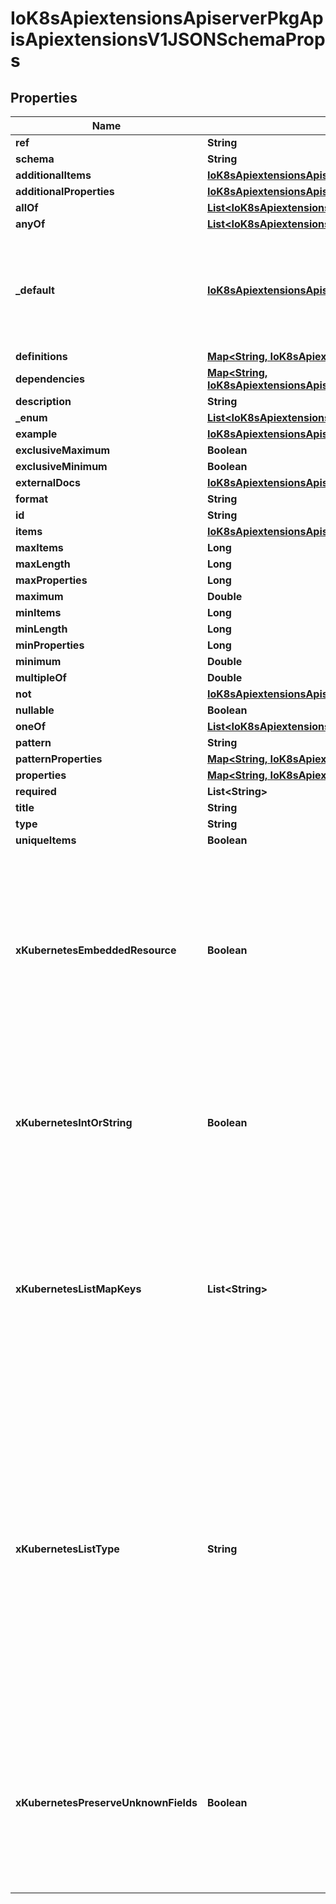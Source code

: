 
# IoK8sApiextensionsApiserverPkgApisApiextensionsV1JSONSchemaProps

## Properties
Name | Type | Description | Notes
------------ | ------------- | ------------- | -------------
**ref** | **String** |  |  [optional]
**schema** | **String** |  |  [optional]
**additionalItems** | [**IoK8sApiextensionsApiserverPkgApisApiextensionsV1JSONSchemaPropsOrBool**](IoK8sApiextensionsApiserverPkgApisApiextensionsV1JSONSchemaPropsOrBool.md) |  |  [optional]
**additionalProperties** | [**IoK8sApiextensionsApiserverPkgApisApiextensionsV1JSONSchemaPropsOrBool**](IoK8sApiextensionsApiserverPkgApisApiextensionsV1JSONSchemaPropsOrBool.md) |  |  [optional]
**allOf** | [**List&lt;IoK8sApiextensionsApiserverPkgApisApiextensionsV1JSONSchemaProps&gt;**](IoK8sApiextensionsApiserverPkgApisApiextensionsV1JSONSchemaProps.md) |  |  [optional]
**anyOf** | [**List&lt;IoK8sApiextensionsApiserverPkgApisApiextensionsV1JSONSchemaProps&gt;**](IoK8sApiextensionsApiserverPkgApisApiextensionsV1JSONSchemaProps.md) |  |  [optional]
**_default** | [**IoK8sApiextensionsApiserverPkgApisApiextensionsV1JSON**](IoK8sApiextensionsApiserverPkgApisApiextensionsV1JSON.md) | default is a default value for undefined object fields. Defaulting is a beta feature under the CustomResourceDefaulting feature gate. Defaulting requires spec.preserveUnknownFields to be false. |  [optional]
**definitions** | [**Map&lt;String, IoK8sApiextensionsApiserverPkgApisApiextensionsV1JSONSchemaProps&gt;**](IoK8sApiextensionsApiserverPkgApisApiextensionsV1JSONSchemaProps.md) |  |  [optional]
**dependencies** | [**Map&lt;String, IoK8sApiextensionsApiserverPkgApisApiextensionsV1JSONSchemaPropsOrStringArray&gt;**](IoK8sApiextensionsApiserverPkgApisApiextensionsV1JSONSchemaPropsOrStringArray.md) |  |  [optional]
**description** | **String** |  |  [optional]
**_enum** | [**List&lt;IoK8sApiextensionsApiserverPkgApisApiextensionsV1JSON&gt;**](IoK8sApiextensionsApiserverPkgApisApiextensionsV1JSON.md) |  |  [optional]
**example** | [**IoK8sApiextensionsApiserverPkgApisApiextensionsV1JSON**](IoK8sApiextensionsApiserverPkgApisApiextensionsV1JSON.md) |  |  [optional]
**exclusiveMaximum** | **Boolean** |  |  [optional]
**exclusiveMinimum** | **Boolean** |  |  [optional]
**externalDocs** | [**IoK8sApiextensionsApiserverPkgApisApiextensionsV1ExternalDocumentation**](IoK8sApiextensionsApiserverPkgApisApiextensionsV1ExternalDocumentation.md) |  |  [optional]
**format** | **String** |  |  [optional]
**id** | **String** |  |  [optional]
**items** | [**IoK8sApiextensionsApiserverPkgApisApiextensionsV1JSONSchemaPropsOrArray**](IoK8sApiextensionsApiserverPkgApisApiextensionsV1JSONSchemaPropsOrArray.md) |  |  [optional]
**maxItems** | **Long** |  |  [optional]
**maxLength** | **Long** |  |  [optional]
**maxProperties** | **Long** |  |  [optional]
**maximum** | **Double** |  |  [optional]
**minItems** | **Long** |  |  [optional]
**minLength** | **Long** |  |  [optional]
**minProperties** | **Long** |  |  [optional]
**minimum** | **Double** |  |  [optional]
**multipleOf** | **Double** |  |  [optional]
**not** | [**IoK8sApiextensionsApiserverPkgApisApiextensionsV1JSONSchemaProps**](IoK8sApiextensionsApiserverPkgApisApiextensionsV1JSONSchemaProps.md) |  |  [optional]
**nullable** | **Boolean** |  |  [optional]
**oneOf** | [**List&lt;IoK8sApiextensionsApiserverPkgApisApiextensionsV1JSONSchemaProps&gt;**](IoK8sApiextensionsApiserverPkgApisApiextensionsV1JSONSchemaProps.md) |  |  [optional]
**pattern** | **String** |  |  [optional]
**patternProperties** | [**Map&lt;String, IoK8sApiextensionsApiserverPkgApisApiextensionsV1JSONSchemaProps&gt;**](IoK8sApiextensionsApiserverPkgApisApiextensionsV1JSONSchemaProps.md) |  |  [optional]
**properties** | [**Map&lt;String, IoK8sApiextensionsApiserverPkgApisApiextensionsV1JSONSchemaProps&gt;**](IoK8sApiextensionsApiserverPkgApisApiextensionsV1JSONSchemaProps.md) |  |  [optional]
**required** | **List&lt;String&gt;** |  |  [optional]
**title** | **String** |  |  [optional]
**type** | **String** |  |  [optional]
**uniqueItems** | **Boolean** |  |  [optional]
**xKubernetesEmbeddedResource** | **Boolean** | x-kubernetes-embedded-resource defines that the value is an embedded Kubernetes runtime.Object, with TypeMeta and ObjectMeta. The type must be object. It is allowed to further restrict the embedded object. kind, apiVersion and metadata are validated automatically. x-kubernetes-preserve-unknown-fields is allowed to be true, but does not have to be if the object is fully specified (up to kind, apiVersion, metadata). |  [optional]
**xKubernetesIntOrString** | **Boolean** | x-kubernetes-int-or-string specifies that this value is either an integer or a string. If this is true, an empty type is allowed and type as child of anyOf is permitted if following one of the following patterns:  1) anyOf:    - type: integer    - type: string 2) allOf:    - anyOf:      - type: integer      - type: string    - ... zero or more |  [optional]
**xKubernetesListMapKeys** | **List&lt;String&gt;** | x-kubernetes-list-map-keys annotates an array with the x-kubernetes-list-type &#x60;map&#x60; by specifying the keys used as the index of the map.  This tag MUST only be used on lists that have the \&quot;x-kubernetes-list-type\&quot; extension set to \&quot;map\&quot;. Also, the values specified for this attribute must be a scalar typed field of the child structure (no nesting is supported). |  [optional]
**xKubernetesListType** | **String** | x-kubernetes-list-type annotates an array to further describe its topology. This extension must only be used on lists and may have 3 possible values:  1) &#x60;atomic&#x60;: the list is treated as a single entity, like a scalar.      Atomic lists will be entirely replaced when updated. This extension      may be used on any type of list (struct, scalar, ...). 2) &#x60;set&#x60;:      Sets are lists that must not have multiple items with the same value. Each      value must be a scalar (or another atomic type). 3) &#x60;map&#x60;:      These lists are like maps in that their elements have a non-index key      used to identify them. Order is preserved upon merge. The map tag      must only be used on a list with elements of type object. Defaults to atomic for arrays. |  [optional]
**xKubernetesPreserveUnknownFields** | **Boolean** | x-kubernetes-preserve-unknown-fields stops the API server decoding step from pruning fields which are not specified in the validation schema. This affects fields recursively, but switches back to normal pruning behaviour if nested properties or additionalProperties are specified in the schema. This can either be true or undefined. False is forbidden. |  [optional]



